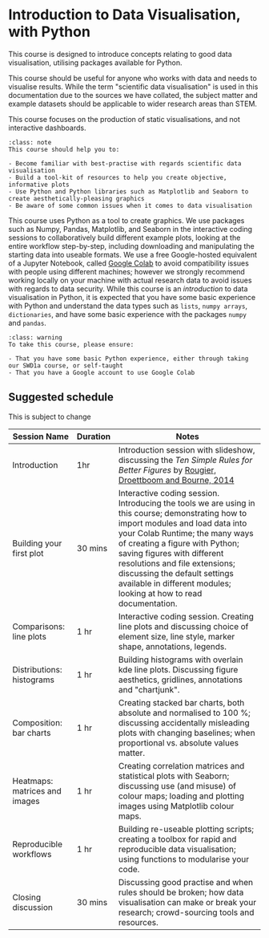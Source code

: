 # Introduction to Data Visualisation, with Python

This course is designed to introduce concepts relating to good data visualisation, utilising packages available for Python.

This course should be useful for anyone who works with data and needs to visualise results. While the term "scientific data visualisation" is used in this documentation due to the sources we have collated, the subject matter and example datasets should be applicable to wider research areas than STEM.

This course focuses on the production of static visualisations, and not interactive dashboards.

```{admonition} Objectives
:class: note
This course should help you to:

- Become familiar with best-practise with regards scientific data visualisation
- Build a tool-kit of resources to help you create objective, informative plots
- Use Python and Python libraries such as Matplotlib and Seaborn to create aesthetically-pleasing graphics
- Be aware of some common issues when it comes to data visualisation
```

This course uses Python as a tool to create graphics. We use packages such as Numpy, Pandas, Matplotlib, and Seaborn in the interactive coding sessions to collaboratively build different example plots, looking at the entire workflow step-by-step, including downloading and manipulating the starting data into useable formats. We use a free Google-hosted equivalent of a Jupyter Notebook, called [Google Colab](https://colab.google/) to avoid compatibility issues with people using different machines; however we strongly recommend working locally on your machine with actual research data to avoid issues with regards to data security. While this course is an _introduction_ to data visualisation in Python, it is expected that you have some basic experience with Python and understand the data types such as `lists`, `numpy arrays`, `dictionaries`, and have some basic experience with the packages `numpy` and `pandas`.

```{admonition} Pre-requisites
:class: warning
To take this course, please ensure:

- That you have some basic Python experience, either through taking our SWD1a course, or self-taught
- That you have a Google account to use Google Colab
```


## Suggested schedule

This is subject to change

| Session Name | Duration | Notes |
| --- | --- | --- |
| Introduction | 1hr | Introduction session with slideshow, discussing the _Ten Simple Rules for Better Figures_ by [Rougier, Droettboom and Bourne, 2014](https://doi.org/10.1371/journal.pcbi.1003833) |
| Building your first plot | 30 mins | Interactive coding session. Introducing the tools we are using in this course; demonstrating how to import modules and load data into your Colab Runtime; the many ways of creating a figure with Python; saving figures with different resolutions and file extensions; discussing the default settings available in different modules; looking at how to read documentation. |
| Comparisons: line plots | 1 hr | Interactive coding session. Creating line plots and discussing choice of element size, line style, marker shape, annotations, legends.|
| Distributions: histograms | 1 hr | Building histograms with overlain kde line plots. Discussing figure aesthetics, gridlines, annotations and "chartjunk".|
| Composition: bar charts| 1 hr | Creating stacked bar charts, both absolute and normalised to 100 %; discussing accidentally misleading plots with changing baselines; when proportional vs. absolute values matter. |
| Heatmaps: matrices and images| 1 hr | Creating correlation matrices and statistical plots with Seaborn; discussing use (and misuse) of colour maps; loading and plotting images using Matplotlib colour maps. |
| Reproducible workflows| 1 hr | Building re-useable plotting scripts; creating a toolbox for rapid and reproducible data visualisation; using functions to modularise your code. |
| Closing discussion | 30 mins| Discussing good practise and when rules should be broken; how data visualisation can make or break your research; crowd-sourcing tools and resources.|